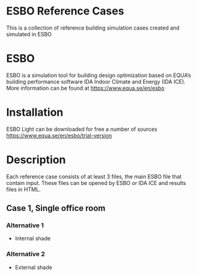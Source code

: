 # ESBO Reference Cases
This is a collection of reference building simulation cases created and simulated in ESBO 

# ESBO
ESBO is a simulation tool for building design optimization based on EQUA’s building performance software IDA Indoor Climate and Energy (IDA ICE). More information can be found at https://www.equa.se/en/esbo

# Installation
ESBO Light can be downloaded for free a number of sources https://www.equa.se/en/esbo/trial-version

# Description
Each reference case consists of at least 3 files, the main ESBO file that contain input. These files can be opened by ESBO or IDA ICE and results files in HTML. 

## Case 1, Single office room
### Alternative 1
- Internal shade
### Alternative 2
- External shade
